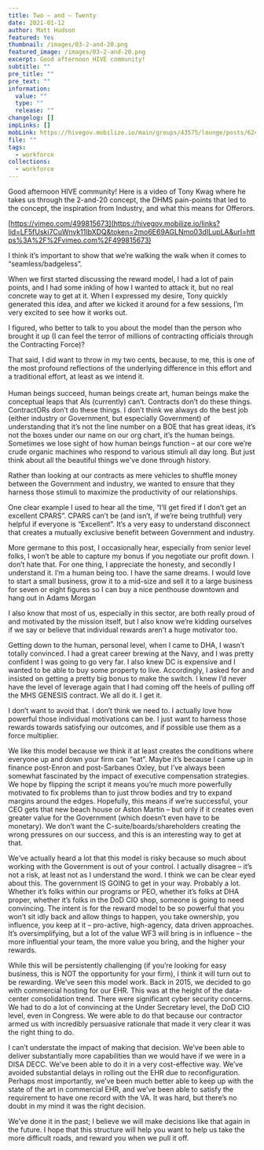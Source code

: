 ```yaml
---
title: Two – and – Twenty
date: 2021-01-12
author: Matt Hudson
featured: Yes
thumbnail: /images/03-2-and-20.png
featured_image: /images/03-2-and-20.png
excerpt: Good afternoon HIVE community! 
subtitle: ""
pre_title: ""
pre_text: ""
information:
  value: ""
  type: ""
  release: ""
changelog: []
impLinks: []
mobLink: https://hivegov.mobilize.io/main/groups/43575/lounge/posts/624598?tab=comment
file: ""
tags:
  - workforce
collections:
  - workforce
---
```

Good afternoon HIVE community! Here is a video of Tony Kwag where he takes us through the 2-and-20 concept, the DHMS pain-points that led to the concept, the inspiration from Industry, and what this means for Offerors.

[https://vimeo.com/499815673](https://hivegov.mobilize.io/links?lid=LF5fUski7CuWnvk11IbXDQ&token=2mo6E69AGLNmo03dILupLA&url=https%3A%2F%2Fvimeo.com%2F499815673)

I think it’s important to show that we’re walking the walk when it comes to “seamless/badgeless”.

When we first started discussing the reward model, I had a lot of pain points, and I had some inkling of how I wanted to attack it, but no real concrete way to get at it. When I expressed my desire, Tony quickly generated this idea, and after we kicked it around for a few sessions, I’m very excited to see how it works out.

I figured, who better to talk to you about the model than the person who brought it up (I can feel the terror of millions of contracting officials through the Contracting Force)?

That said, I did want to throw in my two cents, because, to me, this is one of the most profound reflections of the underlying difference in this effort and a traditional effort, at least as we intend it.\
\
Human beings succeed, human beings create art, human beings make the conceptual leaps that AIs (currently) can’t. Contracts don’t do these things. ContractORs don’t do these things. I don’t think we always do the best job (either industry or Government, but especially Government) of understanding that it’s not the line number on a BOE that has great ideas, it’s not the boxes under our name on our org chart, it’s the human beings. Sometimes we lose sight of how human beings function – at our core we’re crude organic machines who respond to various stimuli all day long. But just think about all the beautiful things we've done through history.

Rather than looking at our contracts as mere vehicles to shuffle money between the Government and industry, we wanted to ensure that they harness those stimuli to maximize the productivity of our relationships.

One clear example I used to hear all the time, “I’ll get fired if I don’t get an excellent CPARS”. CPARS can’t be (and isn’t, if we’re being truthful) very helpful if everyone is “Excellent”. It’s a very easy to understand disconnect that creates a mutually exclusive benefit between Government and industry.

More germane to this post, I occasionally hear, especially from senior level folks, I won’t be able to capture my bonus if you negotiate our profit down. I don’t hate that. For one thing, I appreciate the honesty, and secondly I understand it. I’m a human being too. I have the same dreams. I would love to start a small business, grow it to a mid-size and sell it to a large business for seven or eight figures so I can buy a nice penthouse downtown and hang out in Adams Morgan

I also know that most of us, especially in this sector, are both really proud of and motivated by the mission itself, but I also know we’re kidding ourselves if we say or believe that individual rewards aren’t a huge motivator too.

Getting down to the human, personal level, when I came to DHA, I wasn’t totally convinced. I had a great career brewing at the Navy, and I was pretty confident I was going to go very far. I also knew DC is expensive and I wanted to be able to buy some property to live. Accordingly, I asked for and insisted on getting a pretty big bonus to make the switch. I knew I’d never have the level of leverage again that I had coming off the heels of pulling off the MHS GENESIS contract. We all do it. I get it.

I don’t want to avoid that. I don’t think we need to. I actually love how powerful those individual motivations can be. I just want to harness those rewards towards satisfying our outcomes, and if possible use them as a force multiplier.

We like this model because we think it at least creates the conditions where everyone up and down your firm can “eat”. Maybe it’s because I came up in finance post-Enron and post-Sarbanes Oxley, but I’ve always been somewhat fascinated by the impact of executive compensation strategies. We hope by flipping the script it means you’re much more powerfully motivated to fix problems than to just throw bodies and try to expand margins around the edges. Hopefully, this means if we’re successful, your CEO gets that new beach house or Aston Martin – but only if it creates even greater value for the Government (which doesn’t even have to be monetary). We don’t want the C-suite/boards/shareholders creating the wrong pressures on our success, and this is an interesting way to get at that.

We’ve actually heard a lot that this model is risky because so much about working with the Government is out of your control. I actually disagree – it’s not a risk, at least not as I understand the word. I think we can be clear eyed about this. The government IS GOING to get in your way. Probably a lot. Whether it’s folks within our programs or PEO, whether it’s folks at DHA proper, whether it’s folks in the DoD CIO shop, someone is going to need convincing. The intent is for the reward model to be so powerful that you won’t sit idly back and allow things to happen, you take ownership, you influence, you keep at it – pro-active, high-agency, data driven approaches. It’s oversimplifying, but a lot of the value WF3 will bring is in influence – the more influential your team, the more value you bring, and the higher your rewards.

While this will be persistently challenging (if you’re looking for easy business, this is NOT the opportunity for your firm), I think it will turn out to be rewarding. We’ve seen this model work. Back in 2015, we decided to go with commercial hosting for our EHR. This was at the height of the data-center consolidation trend. There were significant cyber security concerns. We had to do a lot of convincing at the Under Secretary level, the DoD CIO level, even in Congress. We were able to do that because our contractor armed us with incredibly persuasive rationale that made it very clear it was the right thing to do.

I can’t understate the impact of making that decision. We’ve been able to deliver substantially more capabilities than we would have if we were in a DISA DECC. We’ve been able to do it in a very cost-effective way. We’ve avoided substantial delays in rolling out the EHR due to reconfiguration. Perhaps most importantly, we’ve been much better able to keep up with the state of the art in commercial EHR, and we’ve been able to satisfy the requirement to have one record with the VA. It was hard, but there’s no doubt in my mind it was the right decision.

We’ve done it in the past; I believe we will make decisions like that again in the future. I hope that this structure will help you want to help us take the more difficult roads, and reward you when we pull it off.